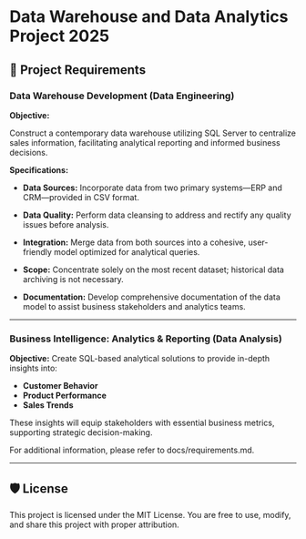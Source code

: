 # Data Warehouse and Data Analytics Project 2025

## 🚀 Project Requirements

### Data Warehouse Development (Data Engineering)

**Objective:**

Construct a contemporary data warehouse utilizing SQL Server to centralize sales information, facilitating analytical reporting and informed business decisions.

**Specifications:**

- **Data Sources:**
Incorporate data from two primary systems—ERP and CRM—provided in CSV format.

- **Data Quality:**
Perform data cleansing to address and rectify any quality issues before analysis.

- **Integration:**
Merge data from both sources into a cohesive, user-friendly model optimized for analytical queries.

- **Scope:**
Concentrate solely on the most recent dataset; historical data archiving is not necessary.

- **Documentation:**
Develop comprehensive documentation of the data model to assist business stakeholders and analytics teams.
---
### Business Intelligence: Analytics & Reporting (Data Analysis)

**Objective:**
Create SQL-based analytical solutions to provide in-depth insights into:

- **Customer Behavior**
- **Product Performance**
- **Sales Trends**

These insights will equip stakeholders with essential business metrics, supporting strategic decision-making.

For additional information, please refer to docs/requirements.md.

---

## 🛡️ License
This project is licensed under the MIT License. You are free to use, modify, and share this project with proper attribution.
